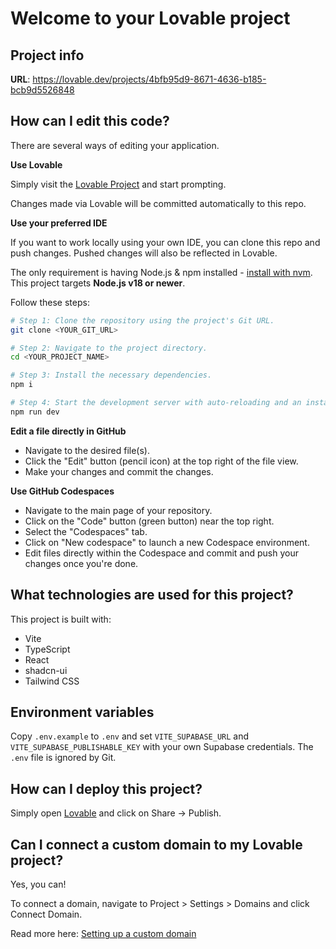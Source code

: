 # Welcome to your Lovable project

## Project info

**URL**: https://lovable.dev/projects/4bfb95d9-8671-4636-b185-bcb9d5526848

## How can I edit this code?

There are several ways of editing your application.

**Use Lovable**

Simply visit the [Lovable Project](https://lovable.dev/projects/4bfb95d9-8671-4636-b185-bcb9d5526848) and start prompting.

Changes made via Lovable will be committed automatically to this repo.

**Use your preferred IDE**

If you want to work locally using your own IDE, you can clone this repo and push changes. Pushed changes will also be reflected in Lovable.

The only requirement is having Node.js & npm installed - [install with nvm](https://github.com/nvm-sh/nvm#installing-and-updating). This project targets **Node.js v18 or newer**.

Follow these steps:

```sh
# Step 1: Clone the repository using the project's Git URL.
git clone <YOUR_GIT_URL>

# Step 2: Navigate to the project directory.
cd <YOUR_PROJECT_NAME>

# Step 3: Install the necessary dependencies.
npm i

# Step 4: Start the development server with auto-reloading and an instant preview.
npm run dev
```

**Edit a file directly in GitHub**

- Navigate to the desired file(s).
- Click the "Edit" button (pencil icon) at the top right of the file view.
- Make your changes and commit the changes.

**Use GitHub Codespaces**

- Navigate to the main page of your repository.
- Click on the "Code" button (green button) near the top right.
- Select the "Codespaces" tab.
- Click on "New codespace" to launch a new Codespace environment.
- Edit files directly within the Codespace and commit and push your changes once you're done.

## What technologies are used for this project?

This project is built with:

- Vite
- TypeScript
- React
- shadcn-ui
- Tailwind CSS

## Environment variables

Copy `.env.example` to `.env` and set `VITE_SUPABASE_URL` and `VITE_SUPABASE_PUBLISHABLE_KEY` with your own Supabase credentials. The `.env` file is ignored by Git.

## How can I deploy this project?

Simply open [Lovable](https://lovable.dev/projects/4bfb95d9-8671-4636-b185-bcb9d5526848) and click on Share -> Publish.

## Can I connect a custom domain to my Lovable project?

Yes, you can!

To connect a domain, navigate to Project > Settings > Domains and click Connect Domain.

Read more here: [Setting up a custom domain](https://docs.lovable.dev/tips-tricks/custom-domain#step-by-step-guide)
